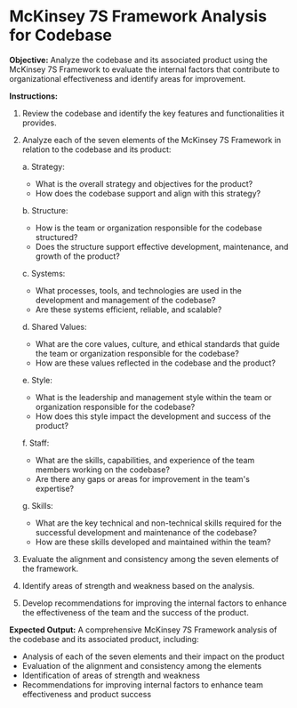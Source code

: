 # McKinsey 7S Framework Analysis for Codebase

**Objective:** Analyze the codebase and its associated product using the McKinsey 7S Framework to evaluate the internal factors that contribute to organizational effectiveness and identify areas for improvement.

**Instructions:**

1. Review the codebase and identify the key features and functionalities it provides.
2. Analyze each of the seven elements of the McKinsey 7S Framework in relation to the codebase and its product:

   a. Strategy:
      - What is the overall strategy and objectives for the product?
      - How does the codebase support and align with this strategy?

   b. Structure:
      - How is the team or organization responsible for the codebase structured?
      - Does the structure support effective development, maintenance, and growth of the product?

   c. Systems:
      - What processes, tools, and technologies are used in the development and management of the codebase?
      - Are these systems efficient, reliable, and scalable?

   d. Shared Values:
      - What are the core values, culture, and ethical standards that guide the team or organization responsible for the codebase?
      - How are these values reflected in the codebase and the product?

   e. Style:
      - What is the leadership and management style within the team or organization responsible for the codebase?
      - How does this style impact the development and success of the product?

   f. Staff:
      - What are the skills, capabilities, and experience of the team members working on the codebase?
      - Are there any gaps or areas for improvement in the team's expertise?

   g. Skills:
      - What are the key technical and non-technical skills required for the successful development and maintenance of the codebase?
      - How are these skills developed and maintained within the team?

3. Evaluate the alignment and consistency among the seven elements of the framework.
4. Identify areas of strength and weakness based on the analysis.
5. Develop recommendations for improving the internal factors to enhance the effectiveness of the team and the success of the product.

**Expected Output:** A comprehensive McKinsey 7S Framework analysis of the codebase and its associated product, including:
- Analysis of each of the seven elements and their impact on the product
- Evaluation of the alignment and consistency among the elements
- Identification of areas of strength and weakness
- Recommendations for improving internal factors to enhance team effectiveness and product success

